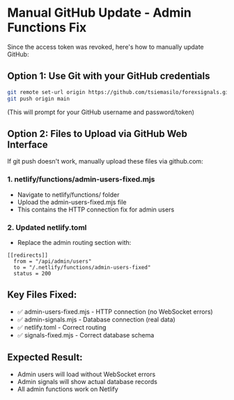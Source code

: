 # Manual GitHub Update - Admin Functions Fix

Since the access token was revoked, here's how to manually update GitHub:

## Option 1: Use Git with your GitHub credentials
```bash
git remote set-url origin https://github.com/tsiemasilo/forexsignals.git
git push origin main
```
(This will prompt for your GitHub username and password/token)

## Option 2: Files to Upload via GitHub Web Interface

If git push doesn't work, manually upload these files via github.com:

### 1. netlify/functions/admin-users-fixed.mjs
- Navigate to netlify/functions/ folder
- Upload the admin-users-fixed.mjs file
- This contains the HTTP connection fix for admin users

### 2. Updated netlify.toml
- Replace the admin routing section with:
```
[[redirects]]
  from = "/api/admin/users"
  to = "/.netlify/functions/admin-users-fixed"
  status = 200
```

## Key Files Fixed:
- ✅ admin-users-fixed.mjs - HTTP connection (no WebSocket errors)
- ✅ admin-signals.mjs - Database connection (real data)  
- ✅ netlify.toml - Correct routing
- ✅ signals-fixed.mjs - Correct database schema

## Expected Result:
- Admin users will load without WebSocket errors
- Admin signals will show actual database records
- All admin functions work on Netlify